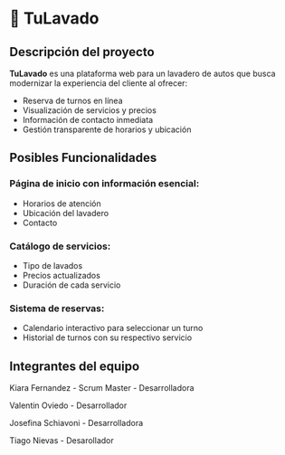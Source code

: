 # 🚗 TuLavado

## Descripción del proyecto
**TuLavado** es una plataforma web para un lavadero de autos que busca modernizar la experiencia del cliente al ofrecer:
- Reserva de turnos en línea
- Visualización de servicios y precios
- Información de contacto inmediata
- Gestión transparente de horarios y ubicación

## Posibles Funcionalidades 
### **Página de inicio con información esencial:**
- Horarios de atención
- Ubicación del lavadero
- Contacto
### **Catálogo de servicios:**
- Tipo de lavados
- Precios actualizados
- Duración de cada servicio
### **Sistema de reservas:**
- Calendario interactivo para seleccionar un turno
- Historial de turnos con su respectivo servicio

## **Integrantes del equipo** 
Kiara Fernandez  - Scrum Master - Desarrolladora

Valentin Oviedo  -  Desarrollador

Josefina Schiavoni - Desarrolladora

Tiago Nievas - Desarollador
